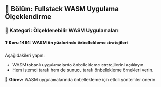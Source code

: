 ## 📘 Bölüm: Fullstack WASM Uygulama Ölçeklendirme
### 🔹 Kategori: Ölçeklenebilir WASM Uygulamaları
#### ❓ Soru 1484: WASM ön yüzlerinde önbellekleme stratejileri

Aşağıdakileri yapın:

- WASM tabanlı uygulamalarda önbellekleme stratejilerini açıklayın.
- Hem istemci tarafı hem de sunucu tarafı önbellekleme örnekleri verin.

🔧 **Görev:** WASM uygulamalarında önbellekleme için etkili yöntemler önerin.
